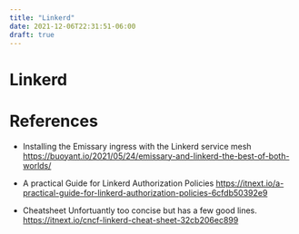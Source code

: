 ```yaml
---
title: "Linkerd"
date: 2021-12-06T22:31:51-06:00
draft: true
---
```


# Linkerd

# References

* Installing the Emissary ingress with the Linkerd service mesh
https://buoyant.io/2021/05/24/emissary-and-linkerd-the-best-of-both-worlds/

* A practical Guide for Linkerd Authorization Policies
https://itnext.io/a-practical-guide-for-linkerd-authorization-policies-6cfdb50392e9

* Cheatsheet
Unfortuantly too concise but has a few good lines.
https://itnext.io/cncf-linkerd-cheat-sheet-32cb206ec899